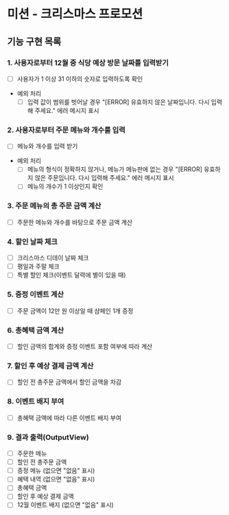 # 미션 - 크리스마스 프로모션

## 기능 구현 목록

### 1. 사용자로부터 12월 중 식당 예상 방문 날짜를 입력받기
  - [ ] 사용자가 1 이상 31 이하의 숫자로 입력하도록 확인

  - 예외 처리
    - [ ] 입력 값이 범위를 벗어날 경우 "[ERROR] 유효하지 않은 날짜입니다. 다시 입력해 주세요." 에러 메시지 표시

### 2. 사용자로부터 주문 메뉴와 개수를 입력
  - [ ] 메뉴와 개수를 입력 받기

  - 예외 처리
    - [ ] 메뉴의 형식이 정확하지 않거나, 메뉴가 메뉴판에 없는 경우 "[ERROR] 유효하지 않은 주문입니다. 다시 입력해 주세요." 에러 메시지 표시
    - [ ] 메뉴의 개수가 1 이상인지 확인

### 3. 주문 메뉴의 총 주문 금액 계산
  - [ ] 주문한 메뉴와 개수를 바탕으로 주문 금액 계산

### 4. 할인 날짜 체크
  - [ ] 크리스마스 디데이 날짜 체크
  - [ ] 평일과 주말 체크
  - [ ] 특별 할인 체크(이벤트 달력에 별이 있을 때)

### 5. 증정 이벤트 계산
  - [ ] 주문 금액이 12만 원 이상일 때 샴페인 1개 증정

### 6. 총혜택 금액 계산
  - [ ] 할인 금액의 합계와 증정 이벤트 포함 여부에 따라 계산

### 7. 할인 후 예상 결제 금액 계산
  - [ ] 할인 전 총주문 금액에서 할인 금액을 차감

### 8. 이벤트 배지 부여
  - [ ] 총혜택 금액에 따라 다른 이벤트 배지 부여

### 9. 결과 출력(OutputView)
  - [ ] 주문한 메뉴
  - [ ] 할인 전 총주문 금액
  - [ ] 증정 메뉴 (없으면 "없음" 표시)
  - [ ] 혜택 내역 (없으면 "없음" 표시)
  - [ ] 총혜택 금액
  - [ ] 할인 후 예상 결제 금액
  - [ ] 12월 이벤트 배지 (없으면 "없음" 표시)